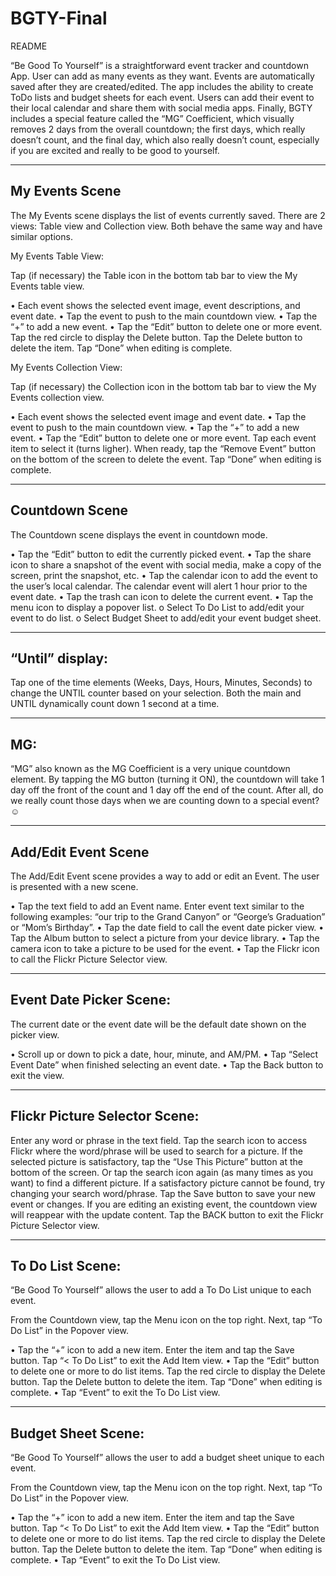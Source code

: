# BGTY-Final

README

“Be Good To Yourself” is a straightforward event tracker and countdown App. User can add as many events as they want. Events are automatically saved after they are created/edited.  The app includes the ability to create ToDo lists and budget sheets for each event. Users can add their event to their local calendar and share them with social media apps.  Finally, BGTY includes a special feature called the “MG” Coefficient, which visually removes 2 days from the overall countdown; the first days, which really doesn’t count, and the final day, which also really doesn’t count, especially if you are excited and really to be good to yourself.


---------------
My Events Scene
---------------

The My Events scene displays the list of events currently saved. There are 2 views: Table view and Collection view. Both behave the same way and have similar options.

My Events Table View:

Tap (if necessary) the Table icon in the bottom tab bar to view the My Events table view.

•	Each event shows the selected event image, event descriptions, and event date.
•	Tap the event to push to the main countdown view.
•	Tap the “+” to add a new event.
•	Tap the “Edit” button to delete one or more event. Tap the red circle to display the Delete button. Tap the Delete button to delete the item. Tap “Done” when editing is complete.

My Events Collection View:

Tap (if necessary) the Collection icon in the bottom tab bar to view the My Events collection view.

•	Each event shows the selected event image and event date.
•	Tap the event to push to the main countdown view.
•	Tap the “+” to add a new event.
•	Tap the “Edit” button to delete one or more event. Tap each event item to select it (turns ligher). When ready, tap the “Remove Event” button on the bottom of the screen to delete the event. Tap “Done” when editing is complete.


---------------
Countdown Scene
---------------

The Countdown scene displays the event in countdown mode.

•	Tap the “Edit” button to edit the currently picked event.
•	Tap the share icon to share a snapshot of the event with social media, make a copy of the screen, print the snapshot, etc.
•	Tap the calendar icon to add the event to the user’s local calendar. The calendar event will alert 1 hour prior to the event date.
•	Tap the trash can icon to delete the current event.
•	Tap the menu icon to display a popover list.
o	Select To Do List to add/edit your event to do list.
o	Select Budget Sheet to add/edit your event budget sheet.

----------------
“Until” display:
----------------

Tap one of the time elements (Weeks, Days, Hours, Minutes, Seconds) to change the UNTIL counter based on your selection. Both the main and UNTIL dynamically count down 1 second at a time.

---
MG:
---

“MG” also known as the MG Coefficient is a very unique countdown element. By tapping the MG button (turning it ON), the countdown will take 1 day off the front of the count and 1 day off the end of the count. After all, do we really count those days when we are counting down to a special event? ☺


--------------------
Add/Edit Event Scene
--------------------

The Add/Edit Event scene provides a way to add or edit an Event. The user is presented with a new scene.

•	Tap the text field to add an Event name. Enter event text similar to the following examples: “our trip to the Grand Canyon” or “George’s Graduation”  or “Mom’s Birthday”. 
•	Tap the date field to call the event date picker view.
•	Tap the Album button to select a picture from your device library.
•	Tap the camera icon to take a picture to be used for the event.
•	Tap the Flickr icon to call the Flickr Picture Selector view.

------------------------
Event Date Picker Scene:
------------------------

The current date or the event date will be the default date shown on the picker view.

•	Scroll up or down to pick a date, hour, minute, and AM/PM.
•	Tap “Select Event Date” when finished selecting an event date.
•	Tap the Back button to exit the view.



------------------------------
Flickr Picture Selector Scene:
------------------------------

Enter any word or phrase in the text field. Tap the search icon to access Flickr where the word/phrase will be used to search for a picture. If the selected picture is satisfactory, tap the “Use This Picture” button at the bottom of the screen. Or tap the search icon again (as many times as you want) to find a different picture. If a satisfactory picture cannot be found, try changing your search word/phrase.
Tap the Save button to save your new event or changes. If you are editing an existing event, the countdown view will reappear with the update content.
Tap the BACK button to exit the Flickr Picture Selector view.


-----------------
To Do List Scene:
-----------------

“Be Good To Yourself” allows the user to add a To Do List unique to each event.

From the Countdown view, tap the Menu icon on the top right.
Next, tap “To Do List” in the Popover view.

•	Tap the “+” icon to add a new item. Enter the item and tap the Save button. Tap “< To Do List” to exit the Add Item view.
•	Tap the “Edit” button to delete one or more to do list items. Tap the red circle to display the Delete button. Tap the Delete button to delete the item. Tap “Done” when editing is complete.
•	Tap “Event” to exit the To Do List view.



-------------------
Budget Sheet Scene:
-------------------

“Be Good To Yourself” allows the user to add a budget sheet unique to each event.

From the Countdown view, tap the Menu icon on the top right.
Next, tap “To Do List” in the Popover view.

•	Tap the “+” icon to add a new item. Enter the item and tap the Save button. Tap “< To Do List” to exit the Add Item view.
•	Tap the “Edit” button to delete one or more to do list items. Tap the red circle to display the Delete button. Tap the Delete button to delete the item. Tap “Done” when editing is complete.
•	Tap “Event” to exit the To Do List view.


